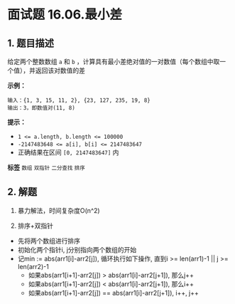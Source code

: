 # 面试题 16.06.最小差

## 1. 题目描述

给定两个整数数组 `a` 和 `b` ，计算具有最小差绝对值的一对数值（每个数组中取一个值），并返回该对数值的差

**示例：**

```
输入：{1, 3, 15, 11, 2}, {23, 127, 235, 19, 8}
输出：3，即数值对(11, 8)
```

**提示：**

-  `1 <= a.length, b.length <= 100000`
-  `-2147483648 <= a[i], b[i] <= 2147483647`
- 正确结果在区间 `[0, 2147483647]` 内

**标签**
`数组` `双指针` `二分查找` `排序`

## 2. 解题

1. 暴力解法，时间复杂度O(n^2)

2. 排序+双指针
- 先将两个数组进行排序
- 初始化两个指针i, j分别指向两个数组的开始
- 记min := abs(arr1[i]-arr2[j]), 循环执行如下操作, 直到i >= len(arr1)-1 || j >= len(arr2)-1
    - 如果abs(arr1[i+1]-arr2[j]) > abs(arr1[i]-arr2[j+1]), 那么j++
    - 如果abs(arr1[i+1]-arr2[j]) < abs(arr1[i]-arr2[j+1]), 那么i++
    - 如果abs(arr1[i+1]-arr2[j]) == abs(arr1[i]-arr2[j+1]), i++, j++

